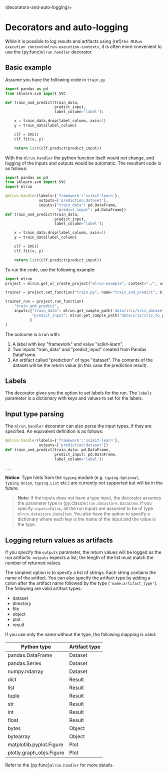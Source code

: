 (decorators-and-auto-logging)=
# Decorators and auto-logging

While it is possible to log results and artifacts using {ref}`the MLRun execution context<mlrun-execution-context>`, it is often more convenient to use the {py:func}`mlrun.handler` decorator.

## Basic example

Assume you have the following code in `train.py`

``` python
import pandas as pd
from sklearn.svm import SVC

def train_and_predict(train_data,
                      predict_input,
                      label_column='label'):

    x = train_data.drop(label_column, axis=1)
    y = train_data[label_column]

    clf = SVC()
    clf.fit(x, y)

    return list(clf.predict(predict_input))
```

With the `mlrun.handler` the python function itself would not change, and logging of the inputs and outputs would be automatic. The resultant code is as follows:

``` python
import pandas as pd
from sklearn.svm import SVC
import mlrun

@mlrun.handler(labels={'framework':'scikit-learn'},
               outputs=['prediction:dataset'],
               inputs={"train_data": pd.DataFrame,
                       "predict_input": pd.DataFrame})
def train_and_predict(train_data,
                      predict_input,
                      label_column='label'):

    x = train_data.drop(label_column, axis=1)
    y = train_data[label_column]

    clf = SVC()
    clf.fit(x, y)

    return list(clf.predict(predict_input))
```

To run the code, use the following example:

``` python
import mlrun
project = mlrun.get_or_create_project("mlrun-example", context="./", user_project=True)

trainer = project.set_function("train.py", name="train_and_predict", kind="job", image="mlrun/mlrun", handler="train_and_predict")

trainer_run = project.run_function(
    "train_and_predict", 
    inputs={"train_data": mlrun.get_sample_path('data/iris/iris_dataset.csv'),
            "predict_input": mlrun.get_sample_path('data/iris/iris_to_predict.csv')
           }
)
```

The outcome is a run with:
1. A label with key "framework" and value "scikit-learn".
2. Two inputs "train_data" and "predict_input" created from Pandas DataFrame.
3. An artifact called "prediction" of type "dataset". The contents of the dataset will be the return value (in this case the prediction result).

## Labels

The decorator gives you the option to set labels for the run. The `labels` parameter is a dictionary with keys and values to set for the labels.

## Input type parsing

The `mlrun.handler` decorator can also parse the input types, if they are specified. An equivalent definition is as follows:

``` python
@mlrun.handler(labels={'framework':'scikit-learn'},
               outputs=['prediction:dataset'])
def train_and_predict(train_data: pd.DataFrame,
                      predict_input: pd.DataFrame,
                      label_column='label'):

...
```

**Notice**: Type hints from the `typing` module (e.g. `typing.Optional`, `typing.Union`, `typing.List` etc.) are 
currently not supported but will be in the future.

> **Note:** If the inputs does not have a type input, the decorator assumes the parameter type in {py:class}`mlrun.datastore.DataItem`. If you specify `inputs=False`, all the run inputs are assumed to be of type `mlrun.datastore.DataItem`. You also have the option to specify a dictionary where each key is the name of the input and the value is the type.

## Logging return values as artifacts

If you specify the `outputs` parameter, the return values will be logged as the run artifacts. `outputs` expects a list; the length of the list must match the number of returned values.

The simplest option is to specify a list of strings. Each string contains the name of the artifact. You can also specify the artifact type by adding a colon after the artifact name followed by the type (`'name:artifact_type'`). The following are valid artifact types:

- dataset
- directory
- file
- object
- plot
- result

If you use only the name without the type, the following mapping is used:

| Python type              | Artifact type |
|--------------------------|---------------|
| pandas.DataFrame         | Dataset       |
| pandas.Series            | Dataset       |
| numpy.ndarray            | Dataset       |
| dict                     | Result        |
| list                     | Result        |
| tuple                    | Result        |
| str                      | Result        |
| int                      | Result        |
| float                    | Result        |
| bytes                    | Object        |
| bytearray                | Object        |
| matplotlib.pyplot.Figure | Plot          |
| plotly.graph_objs.Figure | Plot          |

Refer to the {py:func}`mlrun.handler` for more details.

